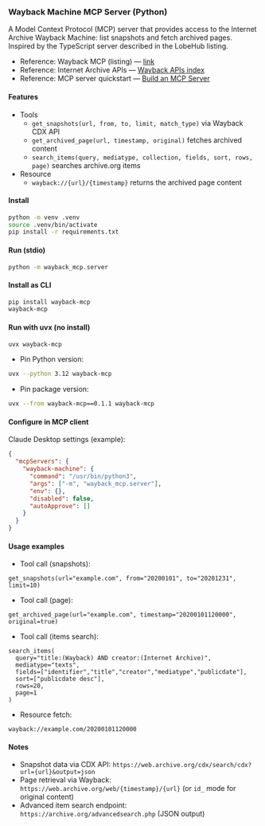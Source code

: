 ### Wayback Machine MCP Server (Python)

A Model Context Protocol (MCP) server that provides access to the Internet Archive Wayback Machine: list snapshots and fetch archived pages. Inspired by the TypeScript server described in the LobeHub listing.

- Reference: Wayback MCP (listing) — [link](https://lobehub.com/mcp/cyreslab-ai-wayback-mcp-server)
- Reference: Internet Archive APIs — [Wayback APIs index](https://archive.org/developers/index-apis.html)
- Reference: MCP server quickstart — [Build an MCP Server](https://modelcontextprotocol.io/quickstart/server)

#### Features
- Tools
  - `get_snapshots(url, from, to, limit, match_type)` via Wayback CDX API
  - `get_archived_page(url, timestamp, original)` fetches archived content
  - `search_items(query, mediatype, collection, fields, sort, rows, page)` searches archive.org items
- Resource
  - `wayback://{url}/{timestamp}` returns the archived page content

#### Install
```bash
python -m venv .venv
source .venv/bin/activate
pip install -r requirements.txt
```

#### Run (stdio)
```bash
python -m wayback_mcp.server
```
#### Install as CLI
```bash
pip install wayback-mcp
wayback-mcp
```

#### Run with uvx (no install)
```bash
uvx wayback-mcp
```

- Pin Python version:
```bash
uvx --python 3.12 wayback-mcp
```

- Pin package version:
```bash
uvx --from wayback-mcp==0.1.1 wayback-mcp
```


#### Configure in MCP client
Claude Desktop settings (example):
```json
{
  "mcpServers": {
    "wayback-machine": {
      "command": "/usr/bin/python3",
      "args": ["-m", "wayback_mcp.server"],
      "env": {},
      "disabled": false,
      "autoApprove": []
    }
  }
}
```

#### Usage examples
- Tool call (snapshots):
```
get_snapshots(url="example.com", from="20200101", to="20201231", limit=10)
```
- Tool call (page):
```
get_archived_page(url="example.com", timestamp="20200101120000", original=true)
```
- Tool call (items search):
```
search_items(
  query="title:(Wayback) AND creator:(Internet Archive)",
  mediatype="texts",
  fields=["identifier","title","creator","mediatype","publicdate"],
  sort=["publicdate desc"],
  rows=20,
  page=1
)
```
- Resource fetch:
```
wayback://example.com/20200101120000
```

#### Notes
- Snapshot data via CDX API: `https://web.archive.org/cdx/search/cdx?url={url}&output=json`
- Page retrieval via Wayback: `https://web.archive.org/web/{timestamp}/{url}` (or `id_` mode for original content)
- Advanced item search endpoint: `https://archive.org/advancedsearch.php` (JSON output)
